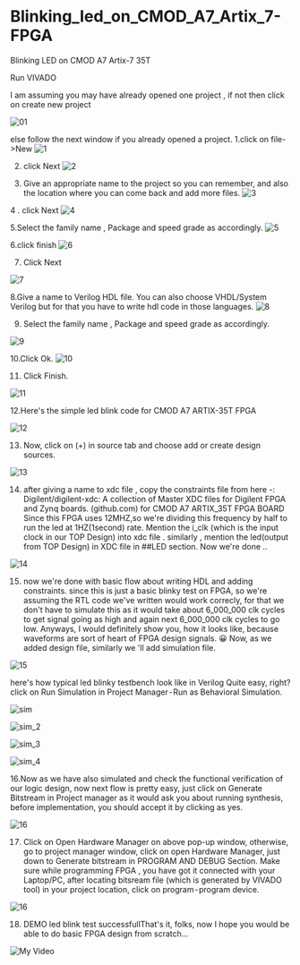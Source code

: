 # Blinking_led_on_CMOD_A7_Artix_7-FPGA
Blinking LED on CMOD A7 Artix-7 35T

Run VIVADO

I am assuming you may have already opened one project , if not then click on create new project

![01](https://user-images.githubusercontent.com/98607828/225977020-ee7f008a-b02f-4dac-9c61-df75a94231d5.jpg)

else
follow the next window if you already opened a project.
1.click on file->New
![1](https://user-images.githubusercontent.com/98607828/225977035-8bc01f1f-c4de-49f2-b3a6-65266a00466d.jpg)

  
2. click Next
 ![2](https://user-images.githubusercontent.com/98607828/225977298-ea52197a-dfb6-46d0-992c-9549622328e8.jpg)

 
3. Give an appropriate name to the project so you can remember, and also the location where you can come back and add more files.
![3](https://user-images.githubusercontent.com/98607828/225977345-63a67884-c7b1-4bd2-afb5-f1a241969294.jpg)

4 . click Next
![4](https://user-images.githubusercontent.com/98607828/225977417-6d778de9-311c-4866-af79-9c63bc4745a3.jpg)

5.Select the family name , Package and speed grade as accordingly.
![5](https://user-images.githubusercontent.com/98607828/225977518-2b7ee665-7553-47ab-9645-1ae96ed8c3b4.jpg)



6.click finish
![6](https://user-images.githubusercontent.com/98607828/225977683-15026cde-c50d-4228-aeec-843d7e063246.jpg)


7. Click Next

![7](https://user-images.githubusercontent.com/98607828/225977785-b9cc5851-acb7-4372-a60a-b6a6ade30226.jpg)

8.Give a name to Verilog HDL file. You can also choose VHDL/System Verilog but for that you have to write hdl code in those languages.
  ![8](https://user-images.githubusercontent.com/98607828/225977844-414071bd-7da6-4028-9861-60dcffc0eafd.jpg)


9. Select the family name , Package and speed grade as accordingly.

![9](https://user-images.githubusercontent.com/98607828/225977921-52b4d8ed-d6a7-41b4-a524-975393c4a346.jpg)


10.Click Ok.
![10](https://user-images.githubusercontent.com/98607828/225977973-47e30343-a0f1-42ed-9ccd-587fbf125da1.jpg)

11. Click Finish.

![11](https://user-images.githubusercontent.com/98607828/225978089-88201c90-f41e-4f3d-8828-2aff822797aa.jpg)


12.Here's the simple led blink code for CMOD A7 ARTIX-35T FPGA

  ![12](https://user-images.githubusercontent.com/98607828/225978153-38b24f94-4504-42cf-b36a-a482df28d46b.jpg)




13. Now, click on (+) in source tab and choose add or create design sources.


![13](https://user-images.githubusercontent.com/98607828/225978361-8f9bd540-61ae-4c08-8610-e60512f45498.jpg)


14. after giving a name to xdc file , copy the constraints file from here -:
Digilent/digilent-xdc: A collection of Master XDC files for Digilent FPGA and Zynq boards. (github.com)
for CMOD A7 ARTIX_35T FPGA BOARD
Since this FPGA uses 12MHZ,so we're dividing this frequency by half to run the led at 1HZ(1second) rate.
Mention the i_clk (which is the input clock in our TOP Design) into xdc file .
similarly , mention the led(output from TOP Design) in XDC file in ##LED section.
Now we're done ..

![14](https://user-images.githubusercontent.com/98607828/225978408-c9840f8e-0dba-4c01-9f62-d2785d15e46c.jpg)


15. now we're done with basic flow about writing HDL and adding constraints.
since this is just a basic blinky test on FPGA, so we're assuming the RTL code we've written would work correcly, for that we don't have to simulate this as it would take about 6_000_000 clk cycles to get signal going as high and again next 6_000_000 clk cycles to go low.
Anyways, I would definitely show you, how it looks like, because waveforms are sort of heart of FPGA design signals. 😀
Now, as we added design file, similarly we 'll add simulation file.

 ![15](https://user-images.githubusercontent.com/98607828/225978515-5cebd709-c174-4a92-95dc-0616be13afab.jpg)
 
 here's how typical led blinky testbench look like in Verilog
Quite easy, right?
click on Run Simulation in Project Manager - Run as Behavioral Simulation.

![sim](https://user-images.githubusercontent.com/98607828/225978810-780e9210-8bfd-4141-bb2e-f6c6064103d7.jpg)


![sim_2](https://user-images.githubusercontent.com/98607828/225978790-ae898dbe-f74c-4203-9342-15c5fed21294.jpg)

![sim_3](https://user-images.githubusercontent.com/98607828/225978823-9421de1e-0bd3-453b-b492-5d7c5c6e504f.jpg)

![sim_4](https://user-images.githubusercontent.com/98607828/225978858-661d9bfb-c5db-4be2-8856-4d4fcbbf456b.jpg)


16.Now as we have also simulated and check the functional verification of our logic design, now next flow is pretty easy, just click on Generate Bitstream in Project manager as it would ask you about running synthesis, before implementation, you should accept it by clicking as yes.


![16](https://user-images.githubusercontent.com/98607828/225978954-d3a46b94-1773-4668-a75d-244b170555ec.jpg)



17.  Click on Open Hardware Manager on above pop-up window, otherwise, go to project manager window, click on open Hardware Manager, just down to Generate bitstream in PROGRAM AND DEBUG Section.
Make sure while programming FPGA , you have got it connected with your Laptop/PC, after locating bitsream file (which is generated by VIVADO tool) in your project location, click on program - program device.



![16](https://user-images.githubusercontent.com/98607828/225979779-f0a608cc-2209-44ba-9da7-6be304c8ea5a.jpg)

18. DEMO
led blink test successfullThat's it, folks, now I hope you would be able to do basic FPGA design from scratch...
   
![My Video](https://user-images.githubusercontent.com/98607828/225979984-65ded42a-8dc9-4904-bf22-6f9115df8694.gif)




